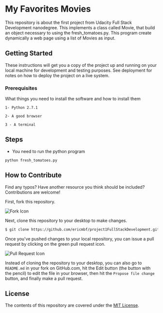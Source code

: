 # My Favorites Movies

This repository is about the first project from Udacity Full Stack Development nanodegree. This implements a class called Movie, that build an object necessary to using the fresh_tomatoes.py. This program create dynamically a web page using a list of Movies as input.


## Getting Started

These instructions will get you a copy of the project up and running on your local machine for development and testing purposes. See deployment for notes on how to deploy the project on a live system.

### Prerequisites

What things you need to install the software and how to install them

```
1- Python 2.7.1

2- A good browser

3 - A terminal
```
## Steps

* You need to run the python program

```
python fresh_tomatoes.py
```

## How to Contribute

Find any typos? Have another resource you think should be included? Contributions are welcome!

First, fork this repository.

![Fork Icon](images/fork-icon.png)

Next, clone this repository to your desktop to make changes.

```sh
$ git clone https://github.com/ericmbf/project1FullStackDevelopment.git
```

Once you've pushed changes to your local repository, you can issue a pull request by clicking on the green pull request icon.

![Pull Request Icon](images/pull-request-icon.png)

Instead of cloning the repository to your desktop, you can also go to `README.md` in your fork on GitHub.com, hit the Edit button (the button with the pencil) to edit the file in your browser, then hit the `Propose file change` button, and finally make a pull request. 

## License

The contents of this repository are covered under the [MIT License](LICENSE).